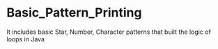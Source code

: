 # Basic_Pattern_Printing
It includes basic Star, Number, Character patterns that built the logic of loops in Java
